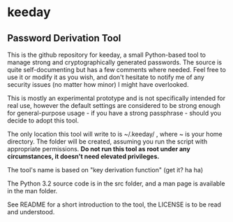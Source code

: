 keeday
==============

Password Derivation Tool
--------------

This is the github repository for keeday, a small Python-based tool to manage strong and cryptographically generated passwords. The source is quite self-documenting but has a few comments where needed. Feel free to use it or modify it as you wish, and don't hesitate to notify me of any security issues (no matter how minor) I might have overlooked.

This is mostly an experimental prototype and is not specifically intended for real use, however the default settings are considered to be strong enough for general-purpose usage - if you have a strong passphrase - should you decide to adopt this tool.

The only location this tool will write to is ~/.keeday/ , where ~ is your home directory. The folder will be created, assuming you run the script with appropriate permissions. **Do not run this tool as root under any circumstances, it doesn't need elevated privileges.**

The tool's name is based on "key derivation function" (get it? ha ha)

The Python 3.2 source code is in the src folder, and a man page is available in the man folder.

See README for a short introduction to the tool, the LICENSE is to be read and understood.
